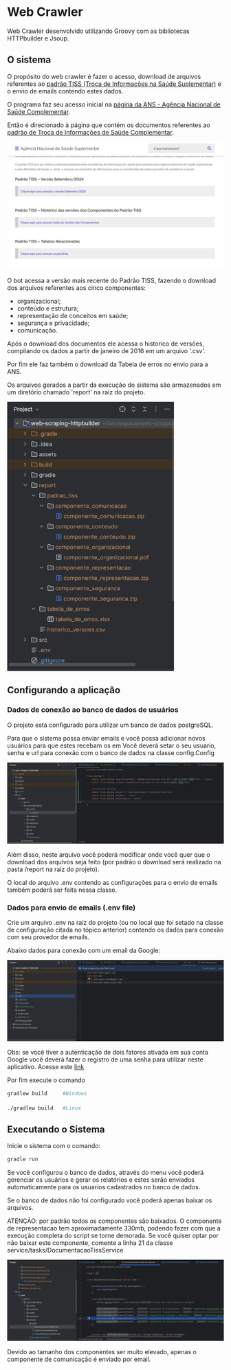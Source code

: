 # Web Crawler 

Web Crawler desenvolvido utilizando Groovy com as bibliotecas HTTPbuilder e Jsoup.

## O sistema

O propósito do web crawler é fazer o acesso, download  de arquivos referentes ao [padrão TISS (Troca de Informações na Saúde Suplementar)](https://www.totvs.com/blog/instituicoes-de-saude/tiss/) e o envio de emails contendo estes dados.

O programa faz seu acesso 
inicial na [página da ANS - Agência Nacional de Saúde Complementar](https://www.gov.br/ans/pt-br). 

Então é direcionado à página que contém os documentos referentes ao [padrão de Troca de Informações de Saúde Complementar](https://www.gov.br/ans/pt-br/assuntos/prestadores/padrao-para-troca-de-informacao-de-saude-suplementar-2013-tiss).

![img.png](assets/readme-imgs/img.png)

O bot acessa a versão mais recente do Padrão TISS, fazendo o download dos arquivos referentes aos cinco componentes: 

* organizacional;
* conteúdo e estrutura;
* representação de conceitos em saúde;
* segurança e privacidade;
* comunicação.

Após o download dos documentos ele acessa o historico de versões, compilando os dados a partir de janeiro de 2016 em um arquivo '.csv'.

Por fim ele faz também o download da Tabela de erros no envio para a ANS.

Os arquivos gerados a partir da execução do sistema são armazenados em um diretório chamado 'report' na raíz do projeto.

![img.png](assets/readme-imgs/img2.png)

## Configurando a aplicação

### Dados de conexão ao banco de dados de usuários

O projeto está configurado para utilizar um banco de dados postgreSQL. 


Para que o sistema possa enviar emails e você possa adicionar novos usuários para que estes recebam os em
Você deverá setar o seu usuario, senha e url para conexão com o banco de dados na classe config.Config

![img_2.png](assets/readme-imgs/img_2.png)


Além disso, neste arquivo você poderá modificar onde você quer que o download dos arquivos seja feito (por padrão o download será realizado na pasta /report na raíz do projeto).

O local do arquivo .env contendo as configurações para o envio de emails também poderá ser feita nessa classe.

### Dados para envio de emails (.env file)

Crie um arquivo .env na raíz do projeto (ou no local que foi setado na classe de configuração citada no tópico anterior) contendo os dados para conexão com seu provedor de emails.

Abaixo dados para conexão com um email da Google:

![img.png](img.png)

Obs: se você tiver a autenticação de dois fatores ativada em sua conta Google você deverá fazer o registro de uma senha para utilizar neste aplicativo. Acesse este [link](https://knowledge.workspace.google.com/kb/how-to-create-app-passwords-000009237?hl=pt-br)

Por fim execute o comando 
```bash
gradlew build     #Windows

./gradlew build   #Linux
```


## Executando o Sistema

Inicie o sistema com o comando:

```bash
gradle run
```

Se você configurou o banco de dados, através do menu você poderá gerenciar os usuários e gerar os relatórios e estes serão enviados automaticamente para os usuarios cadastrados no banco de dados.

Se o banco de dados não foi configurado você poderá apenas baixar os arquivos.

ATENÇÃO: por padrão todos os componentes são baixados. O componente de representacao tem aproximadamente 330mb, podendo fazer com que a execução completa do script se torne demorada. Se você quiser optar por não baixar este componente, comente a linha 21 da classe service/tasks/DocumentacaoTissService

![img_1.png](img_1.png)

Devido ao tamanho dos componentes ser muito elevado, apenas o componente de comunicação é enviado por email.